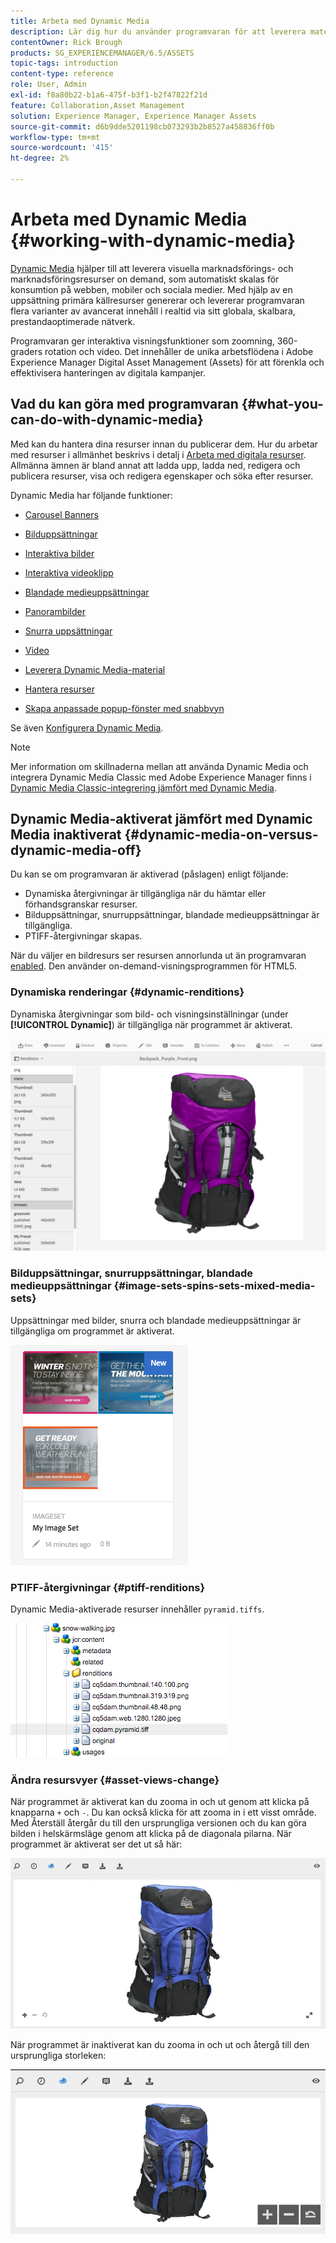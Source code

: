 ```yaml
---
title: Arbeta med Dynamic Media
description: Lär dig hur du använder programvaran för att leverera material för webben, mobiler och sociala medier.
contentOwner: Rick Brough
products: SG_EXPERIENCEMANAGER/6.5/ASSETS
topic-tags: introduction
content-type: reference
role: User, Admin
exl-id: f8a80b22-b1a6-475f-b3f1-b2f47822f21d
feature: Collaboration,Asset Management
solution: Experience Manager, Experience Manager Assets
source-git-commit: d6b9dde5201198cb073293b2b8527a458836ff0b
workflow-type: tm+mt
source-wordcount: '415'
ht-degree: 2%

---
```


# Arbeta med Dynamic Media {#working-with-dynamic-media}

[Dynamic Media](https://business.adobe.com/products/experience-manager/assets/dynamic-media.html) hjälper till att leverera visuella marknadsförings- och marknadsföringsresurser on demand, som automatiskt skalas för konsumtion på webben, mobiler och sociala medier. Med hjälp av en uppsättning primära källresurser genererar och levererar programvaran flera varianter av avancerat innehåll i realtid via sitt globala, skalbara, prestandaoptimerade nätverk.

Programvaran ger interaktiva visningsfunktioner som zoomning, 360-graders rotation och video. Det innehåller de unika arbetsflödena i Adobe Experience Manager Digital Asset Management (Assets) för att förenkla och effektivisera hanteringen av digitala kampanjer.

<!-- >ARTICLE IS MISSING. GIVES 404 [!NOTE]
>
>A Community article is available on [Working with Adobe Experience Manager and Dynamic Media](https://helpx.adobe.com/experience-manager/using/aem_dynamic_media.html). -->

## Vad du kan göra med programvaran {#what-you-can-do-with-dynamic-media}

Med kan du hantera dina resurser innan du publicerar dem. Hur du arbetar med resurser i allmänhet beskrivs i detalj i [Arbeta med digitala resurser](manage-assets.md). Allmänna ämnen är bland annat att ladda upp, ladda ned, redigera och publicera resurser, visa och redigera egenskaper och söka efter resurser.

Dynamic Media har följande funktioner:

* [Carousel Banners](carousel-banners.md)
* [Bilduppsättningar](image-sets.md)
* [Interaktiva bilder](interactive-images.md)
* [Interaktiva videoklipp](interactive-videos.md)
* [Blandade medieuppsättningar](mixed-media-sets.md)
* [Panorambilder](panoramic-images.md)

* [Snurra uppsättningar](spin-sets.md)
* [Video](video.md)
* [Leverera Dynamic Media-material](delivering-dynamic-media-assets.md)
* [Hantera resurser](managing-assets.md)
* [Skapa anpassade popup-fönster med snabbvyn](custom-pop-ups.md)

Se även [Konfigurera Dynamic Media](administering-dynamic-media.md).

>[!NOTE]
>
>Mer information om skillnaderna mellan att använda Dynamic Media och integrera Dynamic Media Classic med Adobe Experience Manager finns i [Dynamic Media Classic-integrering jämfört med Dynamic Media](/help/sites-administering/scene7.md#aem-scene-integration-versus-dynamic-media).

## Dynamic Media-aktiverat jämfört med Dynamic Media inaktiverat {#dynamic-media-on-versus-dynamic-media-off}

Du kan se om programvaran är aktiverad (påslagen) enligt följande:

* Dynamiska återgivningar är tillgängliga när du hämtar eller förhandsgranskar resurser.
* Bilduppsättningar, snurruppsättningar, blandade medieuppsättningar är tillgängliga.
* PTIFF-återgivningar skapas.

När du väljer en bildresurs ser resursen annorlunda ut än programvaran [enabled](config-dynamic.md#enabling-dynamic-media). Den använder on-demand-visningsprogrammen för HTML5.

### Dynamiska renderingar {#dynamic-renditions}

Dynamiska återgivningar som bild- och visningsinställningar (under **[!UICONTROL Dynamic]**) är tillgängliga när programmet är aktiverat.

![chlimage_1-358](assets/chlimage_1-358.png)

### Bilduppsättningar, snurruppsättningar, blandade medieuppsättningar {#image-sets-spins-sets-mixed-media-sets}

Uppsättningar med bilder, snurra och blandade medieuppsättningar är tillgängliga om programmet är aktiverat.

![chlimage_1-359](assets/chlimage_1-359.png)

### PTIFF-återgivningar {#ptiff-renditions}

Dynamic Media-aktiverade resurser innehåller `pyramid.tiffs`.

![chlimage_1-360](assets/chlimage_1-360.png)

### Ändra resursvyer {#asset-views-change}

När programmet är aktiverat kan du zooma in och ut genom att klicka på knapparna `+` och `-`. Du kan också klicka för att zooma in i ett visst område. Med Återställ återgår du till den ursprungliga versionen och du kan göra bilden i helskärmsläge genom att klicka på de diagonala pilarna. När programmet är aktiverat ser det ut så här:

![chlimage_1-361](assets/chlimage_1-361.png)

När programmet är inaktiverat kan du zooma in och ut och återgå till den ursprungliga storleken:

![chlimage_1-362](assets/chlimage_1-362.png)
